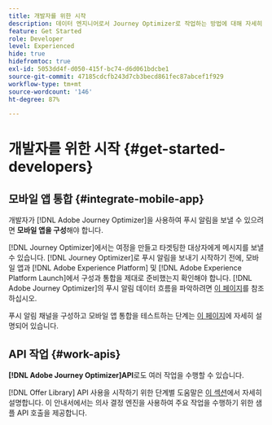```yaml
---
title: 개발자를 위한 시작
description: 데이터 엔지니어로서 Journey Optimizer로 작업하는 방법에 대해 자세히 알아봅니다.
feature: Get Started
role: Developer
level: Experienced
hide: true
hidefromtoc: true
exl-id: 5053dd4f-d050-415f-bc74-d6d061bdcbe1
source-git-commit: 47185cdcfb243d7cb3becd861fec87abcef1f929
workflow-type: tm+mt
source-wordcount: '146'
ht-degree: 87%

---
```


# 개발자를 위한 시작 {#get-started-developers}

## 모바일 앱 통합 {#integrate-mobile-app}

개발자가 [!DNL Adobe Journey Optimizer]을 사용하여 푸시 알림을 보낼 수 있으려면 **모바일 앱을 구성**&#x200B;해야 합니다.

[!DNL Journey Optimizer]에서는 여정을 만들고 타겟팅한 대상자에게 메시지를 보낼 수 있습니다. [!DNL Journey Optimizer]로 푸시 알림을 보내기 시작하기 전에, 모바일 앱과 [!DNL Adobe Experience Platform] 및 [!DNL Adobe Experience Platform Launch]에서 구성과 통합을 제대로 준비했는지 확인해야 합니다. [!DNL Adobe Journey Optimizer]의 푸시 알림 데이터 흐름을 파악하려면 [이 페이지](../../push/push-gs.md)를 참조하십시오.

푸시 알림 채널을 구성하고 모바일 앱 통합을 테스트하는 단계는 [이 페이지](../../push/push-configuration.md)에 자세히 설명되어 있습니다.

## API 작업 {#work-apis}

**[!DNL Adobe Journey Optimizer]API**&#x200B;로도 여러 작업을 수행할 수 있습니다.

[!DNL Offer Library] API 사용을 시작하기 위한 단계별 도움말은 [이 섹션](../../offers/api-reference/getting-started.md)에서 자세히 설명합니다. 이 안내서에서는 의사 결정 엔진을 사용하여 주요 작업을 수행하기 위한 샘플 API 호출을 제공합니다.
